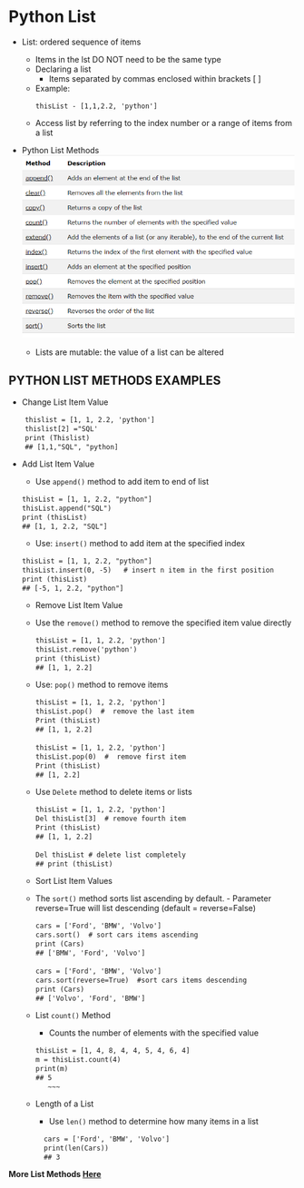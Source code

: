 # Python List
- List: ordered sequence of items
    - Items in the lst DO NOT need to be the same type
    - Declaring a list
    	- Items separated by commas enclosed within brackets \[ \]
    - Example:
	    ~~~
	    thisList - [1,1,2.2, 'python']
	    ~~~
    - Access list by referring to the index number or a range of items from a list
   
- Python List Methods
![List Methods.](/Basics_Intro/images/list_methods.png "List Methods")
    - Lists are mutable: the value of a list can be altered

## PYTHON LIST METHODS EXAMPLES

- Change List Item Value
~~~
    thislist = [1, 1, 2.2, 'python']
    thislist[2] ="SQL'
    print (Thislist)
    ## [1,1,"SQL", "python]
~~~
	
- Add List Item Value
    - Use `append()` method to add item to end of list
    ~~~
    thisList = [1, 1, 2.2, "python"]
    thisList.append("SQL")
    print (thisList)
    ## [1, 1, 2.2, "SQL"]
    ~~~
		
    - Use: `insert()` method to add item at the specified index
    ~~~
    thisList = [1, 1, 2.2, "python"]
    thisList.insert(0, -5)   # insert n item in the first position
    print (thisList)
    ## [-5, 1, 2.2, "python"]
    ~~~
	
    -  Remove List Item Value
   	 -  Use the `remove()` method to remove the specified item value directly
   	 	```
		thisList = [1, 1, 2.2, 'python']
		thisList.remove('python')
		print (thisList)
		## [1, 1, 2.2]
		```
		
    -  Use: `pop()` method to remove items
    	~~~
		thisList = [1, 1, 2.2, 'python']
		thisList.pop()  #  remove the last item
		Print (thisList)
		## [1, 1, 2.2]
	
		thisList = [1, 1, 2.2, 'python']
		thisList.pop(0)  #  remove first item
		Print (thisList)
		## [1, 2.2]
		~~~
	
		
    -  Use `Delete` method to delete items or lists
    	~~~
		thisList = [1, 1, 2.2, 'python']
		Del thisList[3]  # remove fourth item
		Print (thisList)
		## [1, 1, 2.2]

		Del thisList # delete list completely
		## print (thisList)
		~~~
		
    -  Sort List Item Values
   	-  The `sort()` method sorts list ascending by default. 
            - Parameter reverse=True will list descending (default = reverse=False)
         ~~~
		cars = ['Ford', 'BMW', 'Volvo']
		cars.sort()  # sort cars items ascending
		print (Cars)
		## ['BMW', 'Ford', 'Volvo']
		
		cars = ['Ford', 'BMW', 'Volvo']
		cars.sort(reverse=True)  #sort cars items descending
		print (Cars)
		## ['Volvo', 'Ford', 'BMW']
		~~~
		
    -  List `count()` Method
    	- Counts the number of elements with the specified value
    	 ~~~~
		thisList = [1, 4, 8, 4, 4, 5, 4, 6, 4]
		m = thisList.count(4)
		print(m)
		## 5
			~~~

    - Length of a List
     	-  Use `len()` method to determine how many items in a list
       ~~~
		 cars = ['Ford', 'BMW', 'Volvo']
		 print(len(Cars))
		 ## 3
		 ~~~
		
**More List Methods [Here](https://www.w3schools.com/python/python_lists.asp)**
